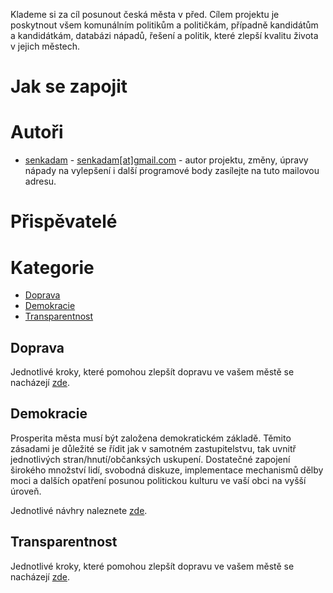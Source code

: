 Klademe si za cíl posunout česká města v před. Cílem projektu je poskytnout všem komunálním politikům a političkám, případně kandidátům a kandidátkám, databázi nápadů, řešení a politik, které zlepší kvalitu života v jejich městech.

# Jak se zapojit

# Autoři
 - [senkadam](https://twitter.com/senkadam) - [senkadam\[at\]gmail.com](mailto:senkadam@gmail.com) - autor projektu, změny, úpravy nápady na vylepšení i další programové body zasílejte na tuto mailovou adresu.

 # Přispěvatelé

# Kategorie
 - [Doprava](#doprava)
 - [Demokracie](#demokracie)
 - [Transparentnost](#transparentnost)



## Doprava 

Jednotlivé kroky, které pomohou zlepšít dopravu ve vašem městě se nacházejí [zde](/kategorie/doprava.md).

## Demokracie 
Prosperita města musí být založena demokratickém základě. Těmito zásadami je důležité se řídit jak v samotném zastupitelstvu, tak uvnitř jednotlivých stran/hnutí/občanksých uskupení. Dostatečné zapojení širokého množství lidí, svobodná diskuze, implementace mechanismů dělby moci a dalších opatření posunou politickou kulturu ve vaší obci na vyšší úroveň.

Jednotlivé návhry naleznete [zde](/kategorie/demokracie.md).

## Transparentnost 

Jednotlivé kroky, které pomohou zlepšít dopravu ve vašem městě se nacházejí [zde](/kategorie/transparentnost.md).


